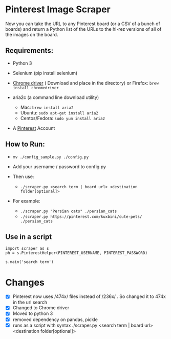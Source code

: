 # Pinterest Image Scraper

Now you can take the URL to any Pinterest board (or a CSV of a bunch of boards) and return a Python list of the URLs to the hi-rez versions of all of the images on the board.

## Requirements:

- Python 3
- Selenium (pip install selenium)
- [Chrome driver](https://sites.google.com/a/chromium.org/chromedriver/) ( Download and place in the directory) or Firefox: `brew install chromedriver`
- aria2c (a command line download utility)
	- Mac: `brew install aria2`
	- Ubuntu: `sudo apt-get install aria2`
	- Centos/Fedora: `sudo yum install aria2`

- A [Pinterest](http://www.pinterest.com) Account

## How to Run:

- `mv ./config_sample.py ./config.py`

- Add your username / password to config.py

- Then use:
	- `./scraper.py <search term | board url> <destination folder[optional]>`
- For example: 
	- `./scraper.py "Persian cats" ./persian_cats`
	- `./scraper.py https://pinterest.com/kuxbini/cute-pets/ ./persian_cats`
	
## Use in a script

```
import scraper as s
ph = s.PinterestHelper(PINTEREST_USERNAME, PINTEREST_PASSWORD)

s.main('search term')
```


# Changes
- [x] Pinterest now uses /474x/ files instead of /236x/ . So changed it to 474x in the url search
- [x] Changed to Chrome driver
- [x] Moved to python 3
- [x] removed dependency on pandas, pickle
- [x] runs as a script with syntax ./scraper.py <search term | board url> <destination folder[optional]>
